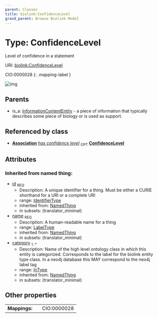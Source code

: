 ```yaml
---
parent: Classes
title: biolink:ConfidenceLevel
grand_parent: Browse Biolink Model
---
```


# Type: ConfidenceLevel


Level of confidence in a statement

URI: [biolink:ConfidenceLevel](https://w3id.org/biolink/vocab/ConfidenceLevel)

CIO:0000028
{: .mapping-label }

![img](http://yuml.me/diagram/nofunky;dir:TB/class/\[InformationContentEntity]^-\[ConfidenceLevel&#124;id(i):identifier_type;name(i):label_type;category(i):iri_type%20%2B])

## Parents

 *  is_a: [InformationContentEntity](InformationContentEntity.md) - a piece of information that typically describes some piece of biology or is used as support.

## Referenced by class

 *  **[Association](Association.md)** *[has confidence level](has_confidence_level.md)*  <sub>OPT</sub>  **[ConfidenceLevel](ConfidenceLevel.md)**

## Attributes


### Inherited from named thing:

 * [id](id.md)  <sub>REQ</sub>
    * Description: A unique identifier for a thing. Must be either a CURIE shorthand for a URI or a complete URI
    * range: [IdentifierType](types/IdentifierType.md)
    * inherited from: [NamedThing](NamedThing.md)
    * in subsets: (translator_minimal)
 * [name](name.md)  <sub>REQ</sub>
    * Description: A human-readable name for a thing
    * range: [LabelType](types/LabelType.md)
    * inherited from: [NamedThing](NamedThing.md)
    * in subsets: (translator_minimal)
 * [category](category.md)  <sub>1..*</sub>
    * Description: Name of the high level ontology class in which this entity is categorized. Corresponds to the label for the biolink entity type class. In a neo4j database this MAY correspond to the neo4j label tag
    * range: [IriType](types/IriType.md)
    * inherited from: [NamedThing](NamedThing.md)
    * in subsets: (translator_minimal)

## Other properties

|  |  |  |
| --- | --- | --- |
| **Mappings:** | | CIO:0000028 |

